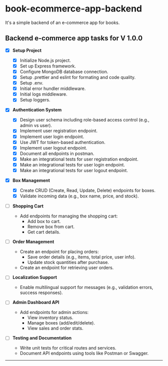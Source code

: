 # book-ecommerce-app-backend

It's a simple backend of an e-commerce app for books.

## Backend e-commerce app tasks for V 1.0.0

- [X] **Setup Project**

  - [X] Initialize Node.js project.
  - [X] Set up Express framework.
  - [X] Configure MongoDB database connection.
  - [X] Setup .prettier and eslint for formating and code quality.
  - [X] Setup .env.
  - [X] Initial error hundler middleware.
  - [X] Initial logs middleware.
  - [X] Setup loggers.

- [X] **Authentication System**

  - [X] Design user schema including role-based access control (e.g., admin vs user).
  - [X] Implement user registration endpoint.
  - [X] Implement user login endpoint.
  - [X] Use JWT for token-based authentication.
  - [X] Implement user logout endpoint.
  - [X] Document all endpoints in postman.
  - [X] Make an integrational tests for user registration endpoint. 
  - [X] Make an integrational tests for user login endpoint. 
  - [X] Make an integrational tests for user logout endpoint. 

- [X] **Box Management**

  - [X] Create CRUD (Create, Read, Update, Delete) endpoints for boxes.
  - [X] Validate incoming data (e.g., box name, price, and stock).

- [ ] **Shopping Cart**

  - Add endpoints for managing the shopping cart:
    - Add box to cart.
    - Remove box from cart.
    - Get cart details.

- [ ] **Order Management**

  - Create an endpoint for placing orders:
    - Save order details (e.g., items, total price, user info).
    - Update stock quantities after purchase.
  - Create an endpoint for retrieving user orders.

- [ ] **Localization Support**

  - Enable multilingual support for messages (e.g., validation errors, success responses).

- [ ] **Admin Dashboard API**

  - Add endpoints for admin actions:
    - View inventory status.
    - Manage boxes (add/edit/delete).
    - View sales and order stats.

- [ ] **Testing and Documentation**
  - Write unit tests for critical routes and services.
  - Document API endpoints using tools like Postman or Swagger.

---
